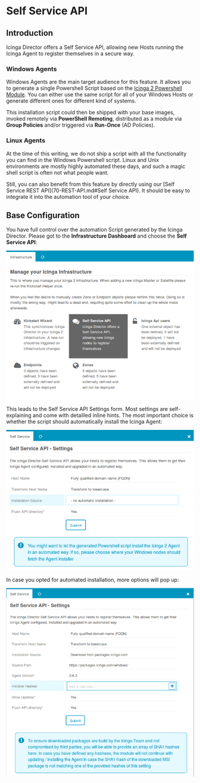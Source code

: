 <a id="Self-Service-API"></a>Self Service API
=============================================

Introduction
------------

Icinga Director offers a Self Service API, allowing new Hosts running the Icinga
Agent to register themselves in a secure way.

### Windows Agents

Windows Agents are the main target audience for this feature. It allows you to
generate a single Powershell Script based on the [Icinga 2 Powershell Module](
https://github.com/Icinga/icinga2-powershell-module
). You can either use the same script for all of your Windows Hosts or generate
different ones for different kind of systems.

This installation script could then be shipped with your base images, invoked
remotely via **PowerShell Remoting**, distributed as a module via **Group
Policies** and/or triggered via **Run-Once** (AD Policies).

### Linux Agents

At the time of this writing, we do not ship a script with all the functionality
you can find in the Windows Powershell script. Linux and Unix environments are
mostly highly automated these days, and such a magic shell script is often not
what people want.

Still, you can also benefit from this feature by directly using our [Self Service
REST API](70-REST-API.md#Self Service API). It should be easy to integrate it into
the automation tool of your choice.

Base Configuration
------------------

You have full control over the automation Script generated by the Icinga Director.
Please got to the **Infrastructure Dashboard** and choose the **Self Service API**:

![Infrastructure Dashboard - Self Service API](
screenshot/director/74_self-service-api/7401-director_self-service-dashboard.png
)

This leads to the Self Service API Settings form. Most settings are self-explaining
and come with detailled inline hints. The most important choice is whether the
script should automatically install the Icinga Agent:

![Settings - Choose installation source](
screenshot/director/74_self-service-api/7402-director_self-service-choose-source.png
)

In case you opted for automated installation, more options will pop up:

![Settings - Installer Details](
screenshot/director/74_self-service-api/7403-director_self-service-settings.png
)
